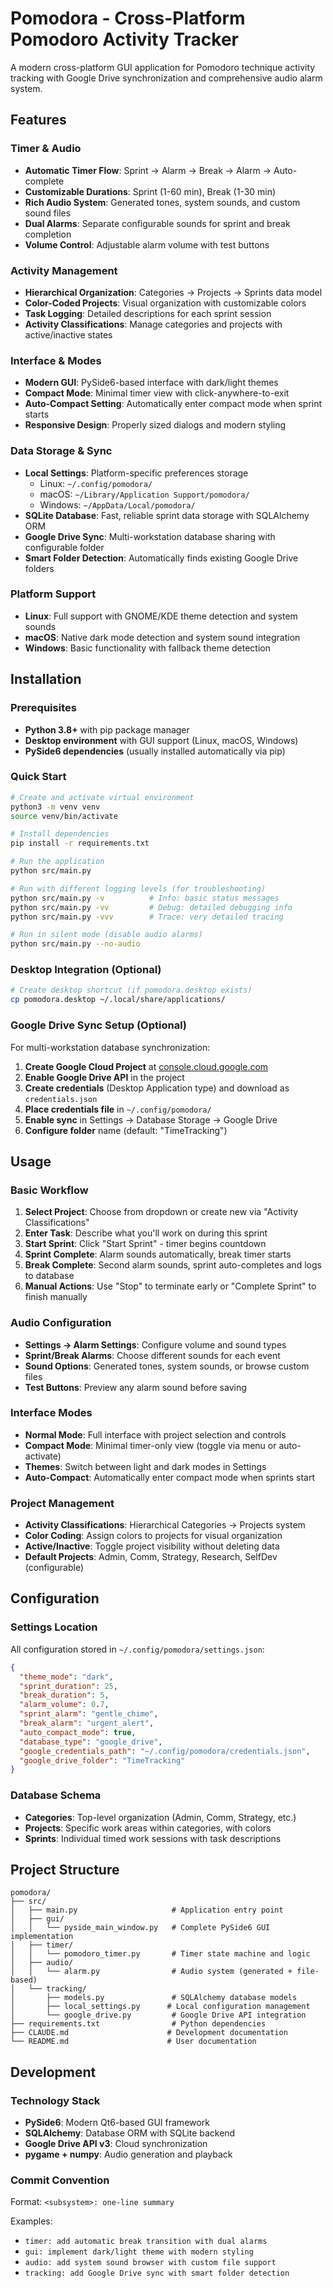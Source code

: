 # Pomodora - Cross-Platform Pomodoro Activity Tracker

A modern cross-platform GUI application for Pomodoro technique activity tracking with Google Drive synchronization and comprehensive audio alarm system.

## Features

### Timer & Audio
- **Automatic Timer Flow**: Sprint → Alarm → Break → Alarm → Auto-complete
- **Customizable Durations**: Sprint (1-60 min), Break (1-30 min) 
- **Rich Audio System**: Generated tones, system sounds, and custom sound files
- **Dual Alarms**: Separate configurable sounds for sprint and break completion
- **Volume Control**: Adjustable alarm volume with test buttons

### Activity Management
- **Hierarchical Organization**: Categories → Projects → Sprints data model
- **Color-Coded Projects**: Visual organization with customizable colors
- **Task Logging**: Detailed descriptions for each sprint session
- **Activity Classifications**: Manage categories and projects with active/inactive states

### Interface & Modes
- **Modern GUI**: PySide6-based interface with dark/light themes
- **Compact Mode**: Minimal timer view with click-anywhere-to-exit
- **Auto-Compact Setting**: Automatically enter compact mode when sprint starts
- **Responsive Design**: Properly sized dialogs and modern styling

### Data Storage & Sync
- **Local Settings**: Platform-specific preferences storage
  - Linux: `~/.config/pomodora/`
  - macOS: `~/Library/Application Support/pomodora/`
  - Windows: `~/AppData/Local/pomodora/`
- **SQLite Database**: Fast, reliable sprint data storage with SQLAlchemy ORM
- **Google Drive Sync**: Multi-workstation database sharing with configurable folder
- **Smart Folder Detection**: Automatically finds existing Google Drive folders

### Platform Support
- **Linux**: Full support with GNOME/KDE theme detection and system sounds
- **macOS**: Native dark mode detection and system sound integration
- **Windows**: Basic functionality with fallback theme detection

## Installation

### Prerequisites
- **Python 3.8+** with pip package manager
- **Desktop environment** with GUI support (Linux, macOS, Windows)
- **PySide6 dependencies** (usually installed automatically via pip)

### Quick Start
```bash
# Create and activate virtual environment
python3 -m venv venv
source venv/bin/activate

# Install dependencies
pip install -r requirements.txt

# Run the application
python src/main.py

# Run with different logging levels (for troubleshooting)
python src/main.py -v          # Info: basic status messages
python src/main.py -vv         # Debug: detailed debugging info  
python src/main.py -vvv        # Trace: very detailed tracing

# Run in silent mode (disable audio alarms)
python src/main.py --no-audio
```

### Desktop Integration (Optional)
```bash
# Create desktop shortcut (if pomodora.desktop exists)
cp pomodora.desktop ~/.local/share/applications/
```

### Google Drive Sync Setup (Optional)
For multi-workstation database synchronization:

1. **Create Google Cloud Project** at [console.cloud.google.com](https://console.cloud.google.com)
2. **Enable Google Drive API** in the project
3. **Create credentials** (Desktop Application type) and download as `credentials.json`
4. **Place credentials file** in `~/.config/pomodora/`
5. **Enable sync** in Settings → Database Storage → Google Drive
6. **Configure folder** name (default: "TimeTracking")

## Usage

### Basic Workflow
1. **Select Project**: Choose from dropdown or create new via "Activity Classifications"
2. **Enter Task**: Describe what you'll work on during this sprint
3. **Start Sprint**: Click "Start Sprint" - timer begins countdown
4. **Sprint Complete**: Alarm sounds automatically, break timer starts
5. **Break Complete**: Second alarm sounds, sprint auto-completes and logs to database
6. **Manual Actions**: Use "Stop" to terminate early or "Complete Sprint" to finish manually

### Audio Configuration
- **Settings → Alarm Settings**: Configure volume and sound types
- **Sprint/Break Alarms**: Choose different sounds for each event
- **Sound Options**: Generated tones, system sounds, or browse custom files
- **Test Buttons**: Preview any alarm sound before saving

### Interface Modes
- **Normal Mode**: Full interface with project selection and controls
- **Compact Mode**: Minimal timer-only view (toggle via menu or auto-activate)
- **Themes**: Switch between light and dark modes in Settings
- **Auto-Compact**: Automatically enter compact mode when sprints start

### Project Management
- **Activity Classifications**: Hierarchical Categories → Projects system
- **Color Coding**: Assign colors to projects for visual organization
- **Active/Inactive**: Toggle project visibility without deleting data
- **Default Projects**: Admin, Comm, Strategy, Research, SelfDev (configurable)

## Configuration

### Settings Location
All configuration stored in `~/.config/pomodora/settings.json`:

```json
{
  "theme_mode": "dark",
  "sprint_duration": 25,
  "break_duration": 5,
  "alarm_volume": 0.7,
  "sprint_alarm": "gentle_chime",
  "break_alarm": "urgent_alert",
  "auto_compact_mode": true,
  "database_type": "google_drive",
  "google_credentials_path": "~/.config/pomodora/credentials.json",
  "google_drive_folder": "TimeTracking"
}
```

### Database Schema
- **Categories**: Top-level organization (Admin, Comm, Strategy, etc.)
- **Projects**: Specific work areas within categories, with colors
- **Sprints**: Individual timed work sessions with task descriptions

## Project Structure
```
pomodora/
├── src/
│   ├── main.py                     # Application entry point
│   ├── gui/
│   │   └── pyside_main_window.py   # Complete PySide6 GUI implementation
│   ├── timer/
│   │   └── pomodoro_timer.py       # Timer state machine and logic
│   ├── audio/
│   │   └── alarm.py                # Audio system (generated + file-based)
│   └── tracking/
│       ├── models.py               # SQLAlchemy database models
│       ├── local_settings.py      # Local configuration management
│       └── google_drive.py         # Google Drive API integration
├── requirements.txt                # Python dependencies  
├── CLAUDE.md                      # Development documentation
└── README.md                      # User documentation
```

## Development

### Technology Stack
- **PySide6**: Modern Qt6-based GUI framework
- **SQLAlchemy**: Database ORM with SQLite backend
- **Google Drive API v3**: Cloud synchronization
- **pygame + numpy**: Audio generation and playback

### Commit Convention
Format: `<subsystem>: one-line summary`

Examples:
- `timer: add automatic break transition with dual alarms`
- `gui: implement dark/light theme with modern styling`
- `audio: add system sound browser with custom file support`
- `tracking: add Google Drive sync with smart folder detection`

